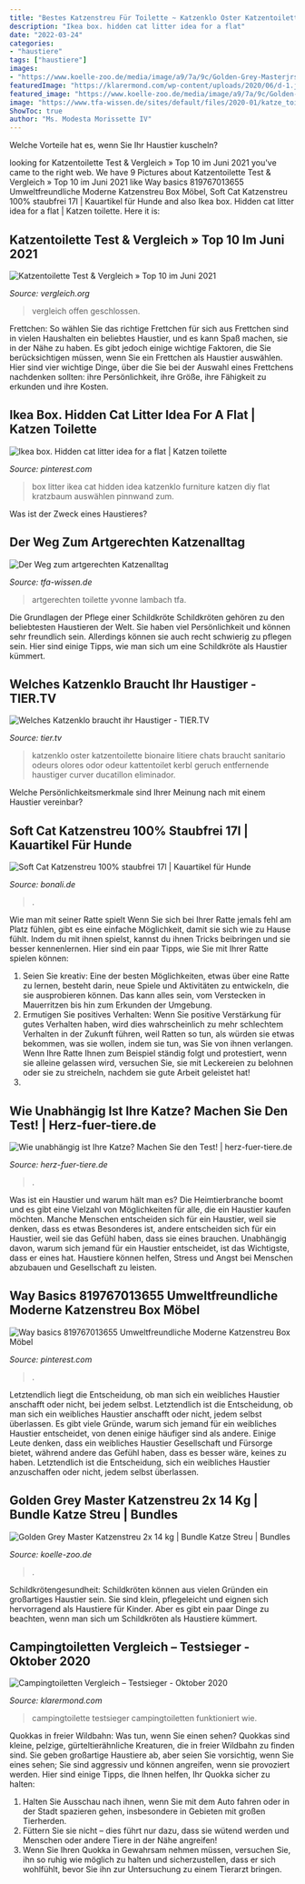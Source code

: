 ```yaml
---
title: "Bestes Katzenstreu Für Toilette ~ Katzenklo Oster Katzentoilette Bionaire Litiere Chats Braucht Sanitario Odeurs Olores Odor Odeur Kattentoilet Kerbl Geruch Entfernende Haustiger Curver Ducatillon Eliminador"
description: "Ikea box. hidden cat litter idea for a flat"
date: "2022-03-24"
categories:
- "haustiere"
tags: ["haustiere"]
images:
- "https://www.koelle-zoo.de/media/image/a9/7a/9c/Golden-Grey-MasterjrsMYwp3m7oUu_600x600.jpg"
featuredImage: "https://klarermond.com/wp-content/uploads/2020/06/d-1.jpg"
featured_image: "https://www.koelle-zoo.de/media/image/a9/7a/9c/Golden-Grey-MasterjrsMYwp3m7oUu_600x600.jpg"
image: "https://www.tfa-wissen.de/sites/default/files/2020-01/katze_toilette_auswahl-web_0.jpg"
ShowToc: true
author: "Ms. Modesta Morissette IV"
---
```



Welche Vorteile hat es, wenn Sie Ihr Haustier kuscheln?

	

		
looking for Katzentoilette Test &amp; Vergleich » Top 10 im Juni 2021 you've came to the right web. We have 9 Pictures about Katzentoilette Test &amp; Vergleich » Top 10 im Juni 2021 like Way basics 819767013655 Umweltfreundliche Moderne Katzenstreu Box Möbel, Soft Cat Katzenstreu 100% staubfrei 17l | Kauartikel für Hunde and also Ikea box. Hidden cat litter idea for a flat | Katzen toilette. Here it is:
		
    
## Katzentoilette Test &amp; Vergleich » Top 10 Im Juni 2021

<img loading=lazy src="https://cdn.vergleich.org/img/sites/2/Toilette-1024x918.jpg" onerror="this.onerror=null;this.src='https://tse2.mm.bing.net/th?id=OIP.hmxtecuT9XfSQQglvLgk1AHaGo&amp;pid=15.1';" alt="Katzentoilette Test &amp; Vergleich » Top 10 im Juni 2021">

_Source: vergleich.org_

>vergleich offen geschlossen. 

	

Frettchen: So wählen Sie das richtige Frettchen für sich aus
Frettchen sind in vielen Haushalten ein beliebtes Haustier, und es kann Spaß machen, sie in der Nähe zu haben. Es gibt jedoch einige wichtige Faktoren, die Sie berücksichtigen müssen, wenn Sie ein Frettchen als Haustier auswählen. Hier sind vier wichtige Dinge, über die Sie bei der Auswahl eines Frettchens nachdenken sollten: ihre Persönlichkeit, ihre Größe, ihre Fähigkeit zu erkunden und ihre Kosten.

    
## Ikea Box. Hidden Cat Litter Idea For A Flat | Katzen Toilette

<img loading=lazy src="https://i.pinimg.com/736x/5c/01/01/5c0101a4ac35b857bbd75183e28ba86e--pet-furniture-litter-box.jpg" onerror="this.onerror=null;this.src='https://tse4.mm.bing.net/th?id=OIP.aHYdKcsaeoNJZ37Q6oZcbAHaJ3&amp;pid=15.1';" alt="Ikea box. Hidden cat litter idea for a flat | Katzen toilette">

_Source: pinterest.com_

>box litter ikea cat hidden idea katzenklo furniture katzen diy flat kratzbaum auswählen pinnwand zum. 

	

Was ist der Zweck eines Haustieres?

    
## Der Weg Zum Artgerechten Katzenalltag

<img loading=lazy src="https://www.tfa-wissen.de/sites/default/files/2020-01/katze_toilette_auswahl-web_0.jpg" onerror="this.onerror=null;this.src='https://tse4.mm.bing.net/th?id=OIP.1511Kfgw-QgRyEKwV037MwHaE1&amp;pid=15.1';" alt="Der Weg zum artgerechten Katzenalltag">

_Source: tfa-wissen.de_

>artgerechten toilette yvonne lambach tfa. 

	

Die Grundlagen der Pflege einer Schildkröte
Schildkröten gehören zu den beliebtesten Haustieren der Welt. Sie haben viel Persönlichkeit und können sehr freundlich sein. Allerdings können sie auch recht schwierig zu pflegen sein. Hier sind einige Tipps, wie man sich um eine Schildkröte als Haustier kümmert.

    
## Welches Katzenklo Braucht Ihr Haustiger - TIER.TV

<img loading=lazy src="https://www.tier.tv/media/katzenklo.jpg" onerror="this.onerror=null;this.src='https://tse1.mm.bing.net/th?id=OIP.oqPXkv3LPU2yUlOHIl1MmQHaGI&amp;pid=15.1';" alt="Welches Katzenklo braucht ihr Haustiger - TIER.TV">

_Source: tier.tv_

>katzenklo oster katzentoilette bionaire litiere chats braucht sanitario odeurs olores odor odeur kattentoilet kerbl geruch entfernende haustiger curver ducatillon eliminador. 

	

Welche Persönlichkeitsmerkmale sind Ihrer Meinung nach mit einem Haustier vereinbar?

    
## Soft Cat Katzenstreu 100% Staubfrei 17l | Kauartikel Für Hunde

<img loading=lazy src="https://bonali.de/images/product_images/popup_images/SoftCat_9-5l_2_5036_1.jpg" onerror="this.onerror=null;this.src='https://tse3.mm.bing.net/th?id=OIP.6YeIS3twlbs09O51sTI2MQHaHa&amp;pid=15.1';" alt="Soft Cat Katzenstreu 100% staubfrei 17l | Kauartikel für Hunde">

_Source: bonali.de_

>. 

	

Wie man mit seiner Ratte spielt
Wenn Sie sich bei Ihrer Ratte jemals fehl am Platz fühlen, gibt es eine einfache Möglichkeit, damit sie sich wie zu Hause fühlt. Indem du mit ihnen spielst, kannst du ihnen Tricks beibringen und sie besser kennenlernen. Hier sind ein paar Tipps, wie Sie mit Ihrer Ratte spielen können:
1. Seien Sie kreativ: Eine der besten Möglichkeiten, etwas über eine Ratte zu lernen, besteht darin, neue Spiele und Aktivitäten zu entwickeln, die sie ausprobieren können. Das kann alles sein, vom Verstecken in Mauerritzen bis hin zum Erkunden der Umgebung.
2. Ermutigen Sie positives Verhalten: Wenn Sie positive Verstärkung für gutes Verhalten haben, wird dies wahrscheinlich zu mehr schlechtem Verhalten in der Zukunft führen, weil Ratten so tun, als würden sie etwas bekommen, was sie wollen, indem sie tun, was Sie von ihnen verlangen. Wenn Ihre Ratte Ihnen zum Beispiel ständig folgt und protestiert, wenn sie alleine gelassen wird, versuchen Sie, sie mit Leckereien zu belohnen oder sie zu streicheln, nachdem sie gute Arbeit geleistet hat!
3.

    
## Wie Unabhängig Ist Ihre Katze? Machen Sie Den Test! | Herz-fuer-tiere.de

<img loading=lazy src="https://images.herz-fuer-tiere.de/images/_aliases/1440w/3/3/4/7/117433-1-de-DE/Katze_Toilette_7_1200x800.jpg" onerror="this.onerror=null;this.src='https://tse4.mm.bing.net/th?id=OIP.91vj5RqtD97a-g1nLeuEQQHaE8&amp;pid=15.1';" alt="Wie unabhängig ist Ihre Katze? Machen Sie den Test! | herz-fuer-tiere.de">

_Source: herz-fuer-tiere.de_

>. 

	

Was ist ein Haustier und warum hält man es?
Die Heimtierbranche boomt und es gibt eine Vielzahl von Möglichkeiten für alle, die ein Haustier kaufen möchten. Manche Menschen entscheiden sich für ein Haustier, weil sie denken, dass es etwas Besonderes ist, andere entscheiden sich für ein Haustier, weil sie das Gefühl haben, dass sie eines brauchen. Unabhängig davon, warum sich jemand für ein Haustier entscheidet, ist das Wichtigste, dass er eines hat. Haustiere können helfen, Stress und Angst bei Menschen abzubauen und Gesellschaft zu leisten.

    
## Way Basics 819767013655 Umweltfreundliche Moderne Katzenstreu Box Möbel

<img loading=lazy src="https://i.pinimg.com/736x/7b/fc/96/7bfc96f234caf9d60d91395f3f430bd7.jpg" onerror="this.onerror=null;this.src='https://tse3.mm.bing.net/th?id=OIP.vqdNOUERC51rzADltsMLFgHaHa&amp;pid=15.1';" alt="Way basics 819767013655 Umweltfreundliche Moderne Katzenstreu Box Möbel">

_Source: pinterest.com_

>. 

	

Letztendlich liegt die Entscheidung, ob man sich ein weibliches Haustier anschafft oder nicht, bei jedem selbst.
Letztendlich ist die Entscheidung, ob man sich ein weibliches Haustier anschafft oder nicht, jedem selbst überlassen. Es gibt viele Gründe, warum sich jemand für ein weibliches Haustier entscheidet, von denen einige häufiger sind als andere. Einige Leute denken, dass ein weibliches Haustier Gesellschaft und Fürsorge bietet, während andere das Gefühl haben, dass es besser wäre, keines zu haben. Letztendlich ist die Entscheidung, sich ein weibliches Haustier anzuschaffen oder nicht, jedem selbst überlassen.

    
## Golden Grey Master Katzenstreu 2x 14 Kg | Bundle Katze Streu | Bundles

<img loading=lazy src="https://www.koelle-zoo.de/media/image/a9/7a/9c/Golden-Grey-MasterjrsMYwp3m7oUu_600x600.jpg" onerror="this.onerror=null;this.src='https://tse3.mm.bing.net/th?id=OIP.oU8oKE_X7eYaWx2aV2zElAHaHa&amp;pid=15.1';" alt="Golden Grey Master Katzenstreu 2x 14 kg | Bundle Katze Streu | Bundles">

_Source: koelle-zoo.de_

>. 

	

Schildkrötengesundheit:
Schildkröten können aus vielen Gründen ein großartiges Haustier sein. Sie sind klein, pflegeleicht und eignen sich hervorragend als Haustiere für Kinder. Aber es gibt ein paar Dinge zu beachten, wenn man sich um Schildkröten als Haustiere kümmert.

    
## Campingtoiletten Vergleich – Testsieger - Oktober 2020

<img loading=lazy src="https://klarermond.com/wp-content/uploads/2020/06/d-1.jpg" onerror="this.onerror=null;this.src='https://tse3.mm.bing.net/th?id=OIP.jJkPL8Hoj2WpN8bJHIJUjAHaDt&amp;pid=15.1';" alt="Campingtoiletten Vergleich – Testsieger - Oktober 2020">

_Source: klarermond.com_

>campingtoilette testsieger campingtoiletten funktioniert wie. 

	

Quokkas in freier Wildbahn: Was tun, wenn Sie einen sehen?
Quokkas sind kleine, pelzige, gürteltierähnliche Kreaturen, die in freier Wildbahn zu finden sind. Sie geben großartige Haustiere ab, aber seien Sie vorsichtig, wenn Sie eines sehen; Sie sind aggressiv und können angreifen, wenn sie provoziert werden. Hier sind einige Tipps, die Ihnen helfen, Ihr Quokka sicher zu halten:
1. Halten Sie Ausschau nach ihnen, wenn Sie mit dem Auto fahren oder in der Stadt spazieren gehen, insbesondere in Gebieten mit großen Tierherden.
2. Füttern Sie sie nicht – dies führt nur dazu, dass sie wütend werden und Menschen oder andere Tiere in der Nähe angreifen!
3. Wenn Sie Ihren Quokka in Gewahrsam nehmen müssen, versuchen Sie, ihn so ruhig wie möglich zu halten und sicherzustellen, dass er sich wohlfühlt, bevor Sie ihn zur Untersuchung zu einem Tierarzt bringen.

